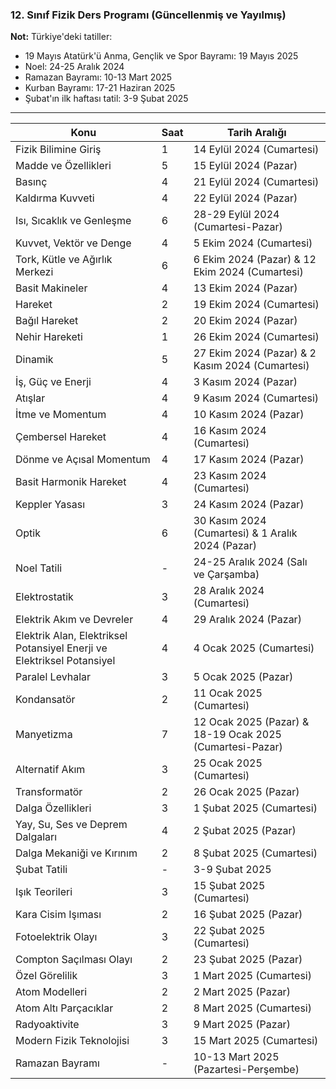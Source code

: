 ### 12. Sınıf Fizik Ders Programı (Güncellenmiş ve Yayılmış)

**Not:** Türkiye'deki tatiller:

- 19 Mayıs Atatürk'ü Anma, Gençlik ve Spor Bayramı: 19 Mayıs 2025
- Noel: 24-25 Aralık 2024
- Ramazan Bayramı: 10-13 Mart 2025
- Kurban Bayramı: 17-21 Haziran 2025
- Şubat'ın ilk haftası tatil: 3-9 Şubat 2025

---

| **Konu**                                                               | **Saat** | **Tarih Aralığı**                                        |
| ---------------------------------------------------------------------- | -------- | -------------------------------------------------------- |
| Fizik Bilimine Giriş                                                   | 1        | 14 Eylül 2024 (Cumartesi)                                |
| Madde ve Özellikleri                                                   | 5        | 15 Eylül 2024 (Pazar)                                    |
| Basınç                                                                 | 4        | 21 Eylül 2024 (Cumartesi)                                |
| Kaldırma Kuvveti                                                       | 4        | 22 Eylül 2024 (Pazar)                                    |
| Isı, Sıcaklık ve Genleşme                                              | 6        | 28-29 Eylül 2024 (Cumartesi-Pazar)                       |
| Kuvvet, Vektör ve Denge                                                | 4        | 5 Ekim 2024 (Cumartesi)                                  |
| Tork, Kütle ve Ağırlık Merkezi                                         | 6        | 6 Ekim 2024 (Pazar) & 12 Ekim 2024 (Cumartesi)           |
| Basit Makineler                                                        | 4        | 13 Ekim 2024 (Pazar)                                     |
| Hareket                                                                | 2        | 19 Ekim 2024 (Cumartesi)                                 |
| Bağıl Hareket                                                          | 2        | 20 Ekim 2024 (Pazar)                                     |
| Nehir Hareketi                                                         | 1        | 26 Ekim 2024 (Cumartesi)                                 |
| Dinamik                                                                | 5        | 27 Ekim 2024 (Pazar) & 2 Kasım 2024 (Cumartesi)          |
| İş, Güç ve Enerji                                                      | 4        | 3 Kasım 2024 (Pazar)                                     |
| Atışlar                                                                | 4        | 9 Kasım 2024 (Cumartesi)                                 |
| İtme ve Momentum                                                       | 4        | 10 Kasım 2024 (Pazar)                                    |
| Çembersel Hareket                                                      | 4        | 16 Kasım 2024 (Cumartesi)                                |
| Dönme ve Açısal Momentum                                               | 4        | 17 Kasım 2024 (Pazar)                                    |
| Basit Harmonik Hareket                                                 | 4        | 23 Kasım 2024 (Cumartesi)                                |
| Keppler Yasası                                                         | 3        | 24 Kasım 2024 (Pazar)                                    |
| Optik                                                                  | 6        | 30 Kasım 2024 (Cumartesi) & 1 Aralık 2024 (Pazar)        |
| Noel Tatili                                                            | -        | 24-25 Aralık 2024 (Salı ve Çarşamba)                     |
| Elektrostatik                                                          | 3        | 28 Aralık 2024 (Cumartesi)                               |
| Elektrik Akım ve Devreler                                              | 4        | 29 Aralık 2024 (Pazar)                                   |
| Elektrik Alan, Elektriksel Potansiyel Enerji ve Elektriksel Potansiyel | 4        | 4 Ocak 2025 (Cumartesi)                                  |
| Paralel Levhalar                                                       | 3        | 5 Ocak 2025 (Pazar)                                      |
| Kondansatör                                                            | 2        | 11 Ocak 2025 (Cumartesi)                                 |
| Manyetizma                                                             | 7        | 12 Ocak 2025 (Pazar) & 18-19 Ocak 2025 (Cumartesi-Pazar) |
| Alternatif Akım                                                        | 3        | 25 Ocak 2025 (Cumartesi)                                 |
| Transformatör                                                          | 2        | 26 Ocak 2025 (Pazar)                                     |
| Dalga Özellikleri                                                      | 3        | 1 Şubat 2025 (Cumartesi)                                 |
| Yay, Su, Ses ve Deprem Dalgaları                                       | 4        | 2 Şubat 2025 (Pazar)                                     |
| Dalga Mekaniği ve Kırınım                                              | 2        | 8 Şubat 2025 (Cumartesi)                                 |
| Şubat Tatili                                                           | -        | 3-9 Şubat 2025                                           |
| Işık Teorileri                                                         | 3        | 15 Şubat 2025 (Cumartesi)                                |
| Kara Cisim Işıması                                                     | 2        | 16 Şubat 2025 (Pazar)                                    |
| Fotoelektrik Olayı                                                     | 3        | 22 Şubat 2025 (Cumartesi)                                |
| Compton Saçılması Olayı                                                | 2        | 23 Şubat 2025 (Pazar)                                    |
| Özel Görelilik                                                         | 3        | 1 Mart 2025 (Cumartesi)                                  |
| Atom Modelleri                                                         | 2        | 2 Mart 2025 (Pazar)                                      |
| Atom Altı Parçacıklar                                                  | 2        | 8 Mart 2025 (Cumartesi)                                  |
| Radyoaktivite                                                          | 3        | 9 Mart 2025 (Pazar)                                      |
| Modern Fizik Teknolojisi                                               | 3        | 15 Mart 2025 (Cumartesi)                                 |
| Ramazan Bayramı                                                        | -        | 10-13 Mart 2025 (Pazartesi-Perşembe)                     |
